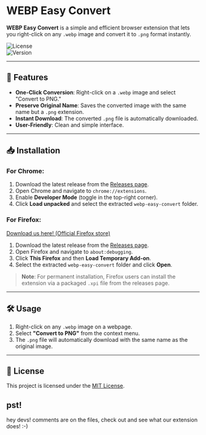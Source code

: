 # WEBP Easy Convert  

**WEBP Easy Convert** is a simple and efficient browser extension that lets you right-click on any `.webp` image and convert it to `.png` format instantly.  

![License](https://img.shields.io/badge/License-MIT-green.svg)  
![Version](https://img.shields.io/badge/Version-1.0-blue.svg)  

---

## 🚀 Features  

- **One-Click Conversion**: Right-click on a `.webp` image and select "Convert to PNG."  
- **Preserve Original Name**: Saves the converted image with the same name but a `.png` extension.  
- **Instant Download**: The converted `.png` file is automatically downloaded.  
- **User-Friendly**: Clean and simple interface.  

---

## 📥 Installation  

### For Chrome:  

1. Download the latest release from the [Releases page](https://github.com/yourusername/webp-easy-convert/releases).  
2. Open Chrome and navigate to `chrome://extensions`.  
3. Enable **Developer Mode** (toggle in the top-right corner).  
4. Click **Load unpacked** and select the extracted `webp-easy-convert` folder.  

### For Firefox:  
[Download us here! (Official Firefox store) ](https://addons.mozilla.org/en-US/firefox/addon/webp-easy-convert/)
1. Download the latest release from the [Releases page](https://github.com/yourusername/webp-easy-convert/releases).  
2. Open Firefox and navigate to `about:debugging`.  
3. Click **This Firefox** and then **Load Temporary Add-on**.  
4. Select the extracted `webp-easy-convert` folder and click **Open**.

> **Note**: For permanent installation, Firefox users can install the extension via a packaged `.xpi` file from the releases page.

---

## 🛠️ Usage  

1. Right-click on any `.webp` image on a webpage.  
2. Select **"Convert to PNG"** from the context menu.  
3. The `.png` file will automatically download with the same name as the original image.

---

## 📄 License  

This project is licensed under the [MIT License](LICENSE).  


## pst!
hey devs! comments are on the files, check out and see what our extension does! :-)
